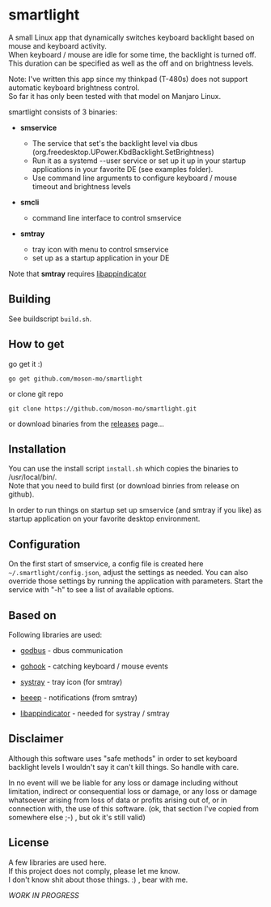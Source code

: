 # smartlight

A small Linux app that dynamically switches keyboard backlight based on mouse and keyboard activity.</br>
When keyboard / mouse are idle for some time, the backlight is turned off.</br>
This duration can be specified as well as the off and on brightness levels.</br>

Note: I've written this app since my thinkpad (T-480s) does not support automatic keyboard brightness control.</br>
So far it has only been tested with that model on Manjaro Linux.

smartlight consists of 3 binaries:

* **smservice**
  * The service that set's the backlight level via dbus (org.freedesktop.UPower.KbdBacklight.SetBrightness)
  * Run it as a systemd --user service or set up it up in your startup applications in your favorite DE (see examples folder).
  * Use command line arguments to configure keyboard / mouse timeout and brightness levels

* **smcli**
  * command line interface to control smservice
  
* **smtray**
  * tray icon with menu to control smservice
  * set up as a startup application in your DE

Note that **smtray** requires [libappindicator](https://launchpad.net/libappindicator)

## Building

See buildscript `build.sh`.

## How to get

go get it :)
```
go get github.com/moson-mo/smartlight
```

or clone git repo
```
git clone https://github.com/moson-mo/smartlight.git
```

or download binaries from the [releases](https://github.com/moson-mo/smartlight/releases) page...

## Installation

You can use the install script `install.sh` which copies the binaries to /usr/local/bin/.</br>
Note that you need to build first (or download binries from release on github).

In order to run things on startup set up smservice (and smtray if you like) as startup application on your favorite desktop environment.

## Configuration

On the first start of smservice, a config file is created here `~/.smartlight/config.json`, adjust the settings as needed.
You can also override those settings by running the application with parameters. Start the service with "-h" to see a list of available options.

## Based on

Following libraries are used:

* [godbus](https://github.com/godbus/dbus) - dbus communication
* [gohook](https://github.com/robotn/gohook) - catching keyboard / mouse events
* [systray](https://github.com/getlantern/systray) - tray icon (for smtray)
* [beeep](https://github.com/gen2brain/beeep) - notifications (from smtray)

* [libappindicator](https://launchpad.net/libappindicator) - needed for systray / smtray

## Disclaimer

Although this software uses "safe methods" in order to set keyboard backlight levels I wouldn't say it can't kill things. So handle with care.


In no event will we be liable for any loss or damage including without limitation, indirect or consequential loss or damage, or any loss or damage whatsoever arising from loss of data or profits arising out of, or in connection with, the use of this software.
(ok, that section I've copied from somewhere else ;-) , but ok it's still valid)

## License

A few libraries are used here.</br>
If this project does not comply, please let me know.</br>
I don't know shit about those things. :) , bear with me.

*WORK IN PROGRESS*